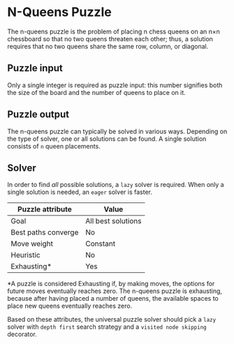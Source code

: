 # N-Queens Puzzle

The n-queens puzzle is the problem of placing n chess queens on an n×n 
chessboard so that no two queens threaten each other; thus, a solution requires 
that no two queens share the same row, column, or diagonal.

## Puzzle input

Only a single integer is required as puzzle input: this number signifies both 
the size of the board and the number of queens to place on it.

## Puzzle output

The n-queens puzzle can typically be solved in various ways. Depending on the 
type of solver, one or all solutions can be found.
A single solution consists of `n` queen placements.

## Solver

In order to find *all* possible solutions, a `lazy` solver is required. 
When only a single solution is needed, an `eager` solver is faster.

| Puzzle attribute      | Value             |
|-----------------------|-------------------|
| Goal                  | All best solutions|
| Best paths converge   | No                |
| Move weight           | Constant          |
| Heuristic             | No                |
| Exhausting*           | Yes               |

*A puzzle is considered Exhausting if, by making moves, the options for future 
moves eventually reaches zero. The n-queens puzzle is exhausting, because after 
having placed a number of queens, the available spaces to place new queens 
eventually reaches zero.

Based on these attributes, the universal puzzle solver should pick a `lazy` 
solver with `depth first` search strategy and a `visited node skipping` 
decorator.
